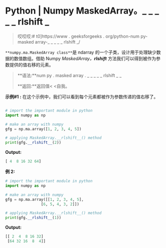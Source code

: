 # Python | Numpy MaskedArray。_ _ _ _ _ rlshift _

> 哎哎哎:# t0]https://www . geeksforgeeks . org/python-num py-masked array-_ _ _ _ _ rlshift _/

`**numpy.ma.MaskedArray class**`是 ndarray 的一个子类，设计用于处理缺少数据的数值数组。借助 Numpy *MaskedArray。__rlshift__* 方法我们可以得到被作为参数提供的值右移的元素。

> **语法:**num py . masked array . _ _ _ _ _ rlshift _ _
> 
> **返回:**返回值< <自我。

**示例#1 :**
在这个示例中，我们可以看到每个元素都被作为参数传递的值右移了。

```py

# import the important module in python 
import numpy as np 

# make an array with numpy 
gfg = np.ma.array([1, 2, 3, 4, 5]) 

# applying MaskedArray.__rlshift__() method 
print(gfg.__rlshift__(2)) 
```

**Output:**

```py
[ 4  8 16 32 64]

```

**例 2:**

```py
# import the important module in python 
import numpy as np 

# make an array with numpy 
gfg = np.ma.array([[1, 2, 3, 4, 5], 
                [6, 5, 4, 3, 2]]) 

# applying MaskedArray.__rlshift__() method 
print(gfg.__rlshift__(1)) 
```

**Output:**

```py
[[ 2  4  8 16 32]
 [64 32 16  8  4]]

```